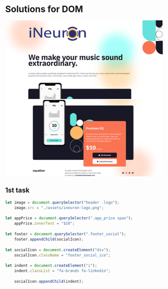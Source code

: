 # Solutions for DOM

![Output expected](./Output/DOM%20P3%20SS-1.png)
![Output expected](./Output/DOM%20P3%20SS-2.png)

## 1st task

```javascript
let image = document.querySelector("header .logo");
	image.src = "./assets/ineuron-logo.png";

let appPrice = document.querySelector(".app_price span");
	appPrice.innerText = "$10";

let footer = document.querySelector(".footer_social");
	footer.appendChild(socialIcon);

let socialIcon = document.createElement("div");
	socialIcon.className = "footer_social_ico";

let indent = document.createElement("i");
	indent.classList = "fa-brands fa-linkedin";
    
	socialIcon.appendChild(indent);
```